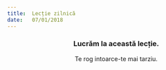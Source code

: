 ```yaml
---
title:  Lecție zilnică
date:   07/01/2018
---
```


### <center>Lucrăm la această lecție.</center>
<center>Te rog intoarce-te mai tarziu.</center>